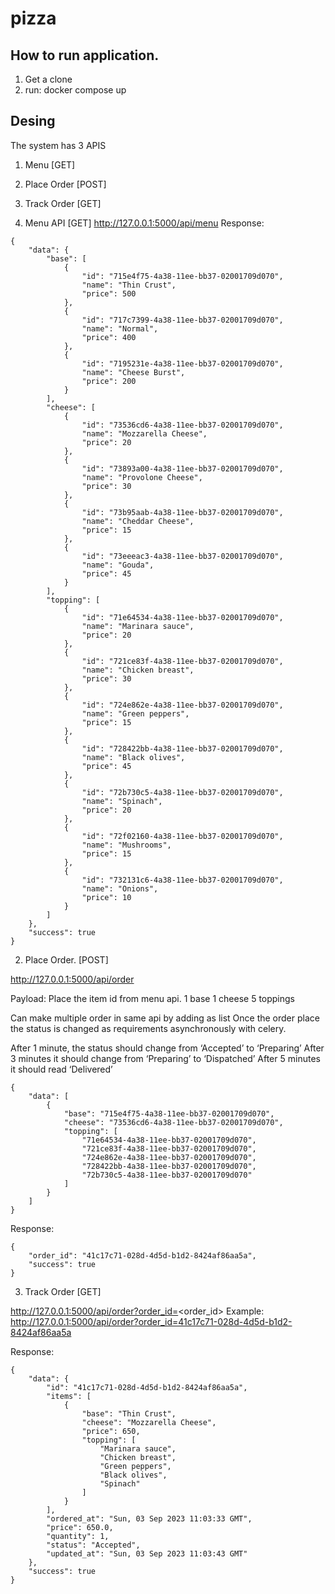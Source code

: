 # pizza

## How to run application.
1. Get a clone
2. run: docker compose up

## Desing

The system has 3 APIS

1. Menu [GET]
2. Place Order [POST]
3. Track Order [GET]


1. Menu API [GET]
http://127.0.0.1:5000/api/menu
Response:
```
{
    "data": {
        "base": [
            {
                "id": "715e4f75-4a38-11ee-bb37-02001709d070",
                "name": "Thin Crust",
                "price": 500
            },
            {
                "id": "717c7399-4a38-11ee-bb37-02001709d070",
                "name": "Normal",
                "price": 400
            },
            {
                "id": "7195231e-4a38-11ee-bb37-02001709d070",
                "name": "Cheese Burst",
                "price": 200
            }
        ],
        "cheese": [
            {
                "id": "73536cd6-4a38-11ee-bb37-02001709d070",
                "name": "Mozzarella Cheese",
                "price": 20
            },
            {
                "id": "73893a00-4a38-11ee-bb37-02001709d070",
                "name": "Provolone Cheese",
                "price": 30
            },
            {
                "id": "73b95aab-4a38-11ee-bb37-02001709d070",
                "name": "Cheddar Cheese",
                "price": 15
            },
            {
                "id": "73eeeac3-4a38-11ee-bb37-02001709d070",
                "name": "Gouda",
                "price": 45
            }
        ],
        "topping": [
            {
                "id": "71e64534-4a38-11ee-bb37-02001709d070",
                "name": "Marinara sauce",
                "price": 20
            },
            {
                "id": "721ce83f-4a38-11ee-bb37-02001709d070",
                "name": "Chicken breast",
                "price": 30
            },
            {
                "id": "724e862e-4a38-11ee-bb37-02001709d070",
                "name": "Green peppers",
                "price": 15
            },
            {
                "id": "728422bb-4a38-11ee-bb37-02001709d070",
                "name": "Black olives",
                "price": 45
            },
            {
                "id": "72b730c5-4a38-11ee-bb37-02001709d070",
                "name": "Spinach",
                "price": 20
            },
            {
                "id": "72f02160-4a38-11ee-bb37-02001709d070",
                "name": "Mushrooms",
                "price": 15
            },
            {
                "id": "732131c6-4a38-11ee-bb37-02001709d070",
                "name": "Onions",
                "price": 10
            }
        ]
    },
    "success": true
}
```

2. Place Order. [POST]

http://127.0.0.1:5000/api/order

Payload:
Place the item id from menu api.
1 base
1 cheese
5 toppings

Can make multiple order in same api by adding as list
Once the order place the status is changed as requirements asynchronously with celery.

After 1 minute, the status should change from ‘Accepted’ to ‘Preparing’
After 3 minutes it should change from ‘Preparing’ to ‘Dispatched’
After 5 minutes it should read ‘Delivered’
```
{
    "data": [
        {
            "base": "715e4f75-4a38-11ee-bb37-02001709d070",
            "cheese": "73536cd6-4a38-11ee-bb37-02001709d070",
            "topping": [
                "71e64534-4a38-11ee-bb37-02001709d070",
                "721ce83f-4a38-11ee-bb37-02001709d070",
                "724e862e-4a38-11ee-bb37-02001709d070",
                "728422bb-4a38-11ee-bb37-02001709d070",
                "72b730c5-4a38-11ee-bb37-02001709d070"
            ]
        }
    ]
}
```
Response:

```
{
    "order_id": "41c17c71-028d-4d5d-b1d2-8424af86aa5a",
    "success": true
}
```

3. Track Order [GET]

http://127.0.0.1:5000/api/order?order_id=<order_id>
Example: http://127.0.0.1:5000/api/order?order_id=41c17c71-028d-4d5d-b1d2-8424af86aa5a

Response:

```
{
    "data": {
        "id": "41c17c71-028d-4d5d-b1d2-8424af86aa5a",
        "items": [
            {
                "base": "Thin Crust",
                "cheese": "Mozzarella Cheese",
                "price": 650,
                "topping": [
                    "Marinara sauce",
                    "Chicken breast",
                    "Green peppers",
                    "Black olives",
                    "Spinach"
                ]
            }
        ],
        "ordered_at": "Sun, 03 Sep 2023 11:03:33 GMT",
        "price": 650.0,
        "quantity": 1,
        "status": "Accepted",
        "updated_at": "Sun, 03 Sep 2023 11:03:43 GMT"
    },
    "success": true
}
```
